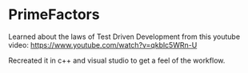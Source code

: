 # PrimeFactors

Learned about the laws of Test Driven Development from this youtube video:
https://www.youtube.com/watch?v=qkblc5WRn-U

Recreated it in c++ and visual studio to get a feel of the workflow.